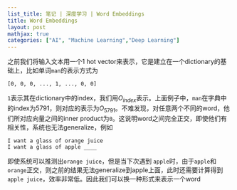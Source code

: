```yaml
---
list_title: 笔记 | 深度学习 | Word Embeddings
title: Word Embeddings
layout: post
mathjax: true
categories: ["AI", "Machine Learning","Deep Learning"]
---
```


之前我们将输入文本用一个1 hot vector来表示，它是建立在一个dictionary的基础上，比如单词`man`的表示方式为

```
[0, 0, 0, ..., 1, ..., 0, 0]
```
`1`表示其在dictionary中的index，我们用$O_{index}$表示。上面例子中，`man`在字典中的index为5791，则对应的表示为${O_{5791}}$。不难发现，对任意两个不同的word，他们所对应向量之间的inner product为`0`。这说明word之间完全正交，即使他们有相关性，系统也无法generalize，例如

```
I want a glass of orange juice
I want a glass of apple ____
```
即使系统可以推测出`orange juice`，但是当下次遇到 `apple`时，由于`apple`和`orange`正交，则之前的结果无法generalize到apple上面，此时还需要计算得到 `apple juice`，效率非常低。因此我们可以换一种形式来表示一个word